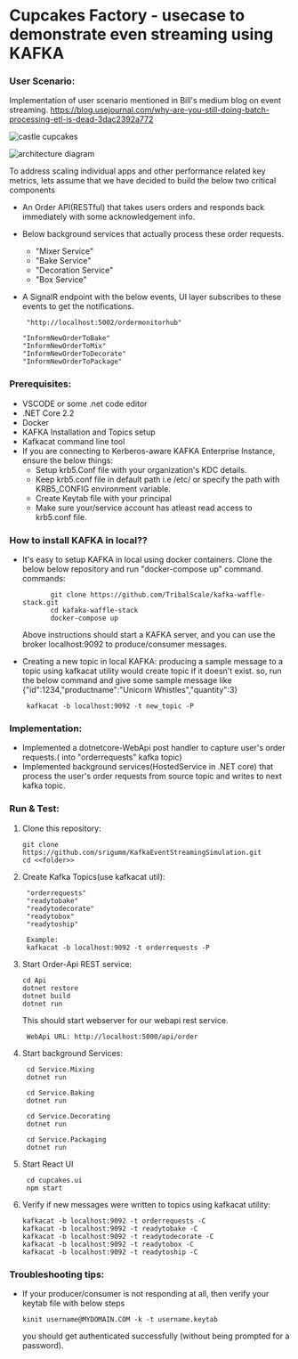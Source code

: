 # Cupcakes Factory - usecase to demonstrate even streaming using KAFKA

### User Scenario:


Implementation of user scenario mentioned in Bill's medium blog on event streaming.
https://blog.usejournal.com/why-are-you-still-doing-batch-processing-etl-is-dead-3dac2392a772

![castle cupcakes](https://raw.githubusercontent.com/srigumm/KafkaEventStreamingSimulation/master/cupcakes.ui/src/images/castlecupcakes.png)

![architecture diagram](https://raw.githubusercontent.com/srigumm/KafkaEventStreamingSimulation/master/cupcakes.ui/src/images/cookingprocess.png)

 To address scaling individual apps and other performance related key metrics, lets assume that we have decided to build the below two critical components
  - An Order API(RESTful) that takes users orders and responds back immediately with some acknowledgement info.
  - Below background services that actually process these order requests.
    - "Mixer Service"
    - "Bake Service"
    - "Decoration Service"
    - "Box Service"
  - A SignalR endpoint with the below events, UI layer subscribes to these events to get the notifications.

         "http://localhost:5002/ordermonitorhub"
        
        "InformNewOrderToBake"
        "InformNewOrderToMix"
        "InformNewOrderToDecorate"
        "InformNewOrderToPackage"


### Prerequisites:

 - VSCODE or some .net code editor
 - .NET Core 2.2
 - Docker
 - KAFKA Installation and Topics setup
 - Kafkacat command line tool
 - If you are connecting to Kerberos-aware KAFKA Enterprise Instance, ensure the below things:
    - Setup krb5.Conf file  with your organization's KDC details.
    - Keep krb5.conf file in default path i.e /etc/ or specify the path with KRB5_CONFIG environment variable.
    - Create Keytab file with your principal
    - Make sure your/service account has atleast read access to krb5.conf file.

### How to install KAFKA in local??
- It's easy to setup KAFKA in local using docker containers.
  Clone the below below repository and run "docker-compose up" command.
        commands:

             git clone https://github.com/TribalScale/kafka-waffle-stack.git
             cd kafaka-waffle-stack
             docker-compose up
   Above instructions should start a KAFKA server, and you can use the broker localhost:9092 to produce/consumer messages.
- Creating a new topic in local KAFKA:
    producing a sample message to a topic using kafkacat utility would create topic if it doesn't exist.
    so, run the below command and give some sample message like {"id":1234,"productname":"Unicorn Whistles","quantity":3}

       kafkacat -b localhost:9092 -t new_topic -P

### Implementation:

- Implemented a dotnetcore-WebApi post handler to capture user's order requests.( into "orderrequests" kafka topic)
- Implemented background services(HostedService in .NET core) that process the user's order requests from source topic and writes to next kafka topic.

### Run & Test:
1. Clone this repository:

       git clone https://github.com/srigumm/KafkaEventStreamingSimulation.git
       cd <<folder>>
2. Create Kafka Topics(use kafkacat util):

        "orderrequests"
        "readytobake"
        "readytodecorate"
        "readytobox"
        "readytoship"

        Example:
        kafkacat -b localhost:9092 -t orderrequests -P

3. Start Order-Api REST service:  
        
       cd Api
       dotnet restore
       dotnet build
       dotnet run

      This should start  webserver for our webapi rest service.

        WebApi URL: http://localhost:5000/api/order

4. Start background Services:

    
        cd Service.Mixing
        dotnet run

        cd Service.Baking
        dotnet run

        cd Service.Decorating
        dotnet run

        cd Service.Packaging
        dotnet run

5. Start React UI

        cd cupcakes.ui
        npm start
        

4. Verify if new messages were written to topics using kafkacat utility:

       kafkacat -b localhost:9092 -t orderrequests -C
       kafkacat -b localhost:9092 -t readytobake -C
       kafkacat -b localhost:9092 -t readytodecorate -C
       kafkacat -b localhost:9092 -t readytobox -C
       kafkacat -b localhost:9092 -t readytoship -C

### Troubleshooting tips:
- If your producer/consumer is not responding at all, then verify your keytab file with below steps

      kinit username@MYDOMAIN.COM -k -t username.keytab
    you should get authenticated successfully (without being prompted for a password).
